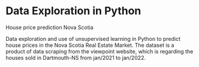 # Data Exploration in Python
House price prediction Nova Scotia

Data exploration and use of unsupervised learning in Python to predict house prices in the Nova Scotia Real Estate Market.
The dataset is a product of data scraping from the viewpoint website, which is regarding the houses sold in Dartmouth-NS from jan/2021 to jan/2022.
